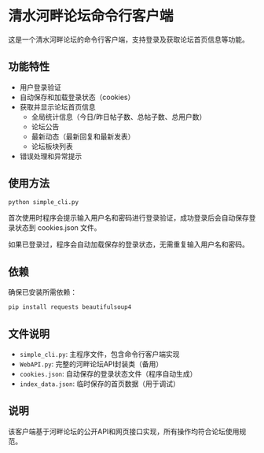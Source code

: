 # 清水河畔论坛命令行客户端

这是一个清水河畔论坛的命令行客户端，支持登录及获取论坛首页信息等功能。

## 功能特性

- 用户登录验证
- 自动保存和加载登录状态（cookies）
- 获取并显示论坛首页信息
  - 全局统计信息（今日/昨日帖子数、总帖子数、总用户数）
  - 论坛公告
  - 最新动态（最新回复和最新发表）
  - 论坛板块列表
- 错误处理和异常提示

## 使用方法

```bash
python simple_cli.py
```

首次使用时程序会提示输入用户名和密码进行登录验证，成功登录后会自动保存登录状态到 cookies.json 文件。

如果已登录过，程序会自动加载保存的登录状态，无需重复输入用户名和密码。

## 依赖

确保已安装所需依赖：

```bash
pip install requests beautifulsoup4
```

## 文件说明

- `simple_cli.py`: 主程序文件，包含命令行客户端实现
- `WebAPI.py`: 完整的河畔论坛API封装类（备用）
- `cookies.json`: 自动保存的登录状态文件（程序自动生成）
- `index_data.json`: 临时保存的首页数据（用于调试）

## 说明

该客户端基于河畔论坛的公开API和网页接口实现，所有操作均符合论坛使用规范。